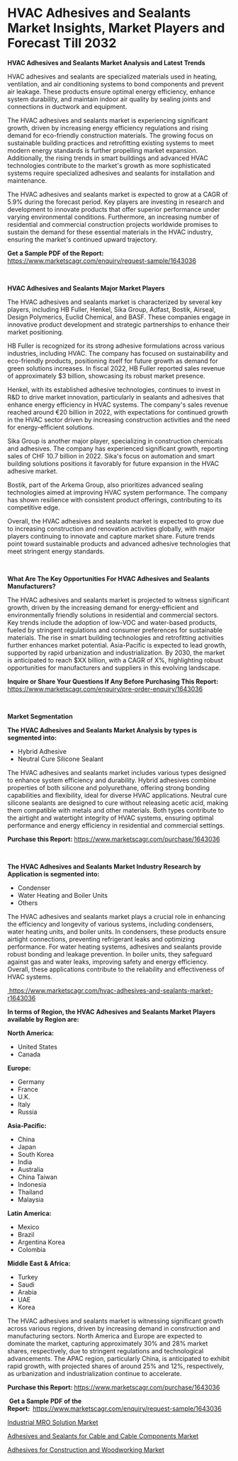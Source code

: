 <p><h1>HVAC Adhesives and Sealants Market Insights, Market Players and Forecast Till 2032</h1></p><p><strong>HVAC Adhesives and Sealants Market Analysis and Latest Trends</strong></p>
<p><p>HVAC adhesives and sealants are specialized materials used in heating, ventilation, and air conditioning systems to bond components and prevent air leakage. These products ensure optimal energy efficiency, enhance system durability, and maintain indoor air quality by sealing joints and connections in ductwork and equipment.</p><p>The HVAC adhesives and sealants market is experiencing significant growth, driven by increasing energy efficiency regulations and rising demand for eco-friendly construction materials. The growing focus on sustainable building practices and retrofitting existing systems to meet modern energy standards is further propelling market expansion. Additionally, the rising trends in smart buildings and advanced HVAC technologies contribute to the market's growth as more sophisticated systems require specialized adhesives and sealants for installation and maintenance.</p><p>The HVAC adhesives and sealants market is expected to grow at a CAGR of 5.9% during the forecast period. Key players are investing in research and development to innovate products that offer superior performance under varying environmental conditions. Furthermore, an increasing number of residential and commercial construction projects worldwide promises to sustain the demand for these essential materials in the HVAC industry, ensuring the market's continued upward trajectory.</p></p>
<p><strong>Get a Sample PDF of the Report:&nbsp;</strong> <a href="https://www.marketscagr.com/enquiry/request-sample/1643036?utm_campaign=1869&utm_medium=2&utm_source=Github&utm_content=ia&utm_term=28032025&utm_id=hvac-adhesives-and-sealants">https://www.marketscagr.com/enquiry/request-sample/1643036</a></p>
<p>&nbsp;</p>
<p><strong>HVAC Adhesives and Sealants Major Market Players</strong></p>
<p><p>The HVAC adhesives and sealants market is characterized by several key players, including HB Fuller, Henkel, Sika Group, Adfast, Bostik, Airseal, Design Polymerics, Euclid Chemical, and BASF. These companies engage in innovative product development and strategic partnerships to enhance their market positioning.</p><p>HB Fuller is recognized for its strong adhesive formulations across various industries, including HVAC. The company has focused on sustainability and eco-friendly products, positioning itself for future growth as demand for green solutions increases. In fiscal 2022, HB Fuller reported sales revenue of approximately $3 billion, showcasing its robust market presence.</p><p>Henkel, with its established adhesive technologies, continues to invest in R&D to drive market innovation, particularly in sealants and adhesives that enhance energy efficiency in HVAC systems. The company's sales revenue reached around €20 billion in 2022, with expectations for continued growth in the HVAC sector driven by increasing construction activities and the need for energy-efficient solutions.</p><p>Sika Group is another major player, specializing in construction chemicals and adhesives. The company has experienced significant growth, reporting sales of CHF 10.7 billion in 2022. Sika's focus on automation and smart building solutions positions it favorably for future expansion in the HVAC adhesive market.</p><p>Bostik, part of the Arkema Group, also prioritizes advanced sealing technologies aimed at improving HVAC system performance. The company has shown resilience with consistent product offerings, contributing to its competitive edge.</p><p>Overall, the HVAC adhesives and sealants market is expected to grow due to increasing construction and renovation activities globally, with major players continuing to innovate and capture market share. Future trends point toward sustainable products and advanced adhesive technologies that meet stringent energy standards.</p></p>
<p>&nbsp;</p>
<p><strong>What Are The Key Opportunities For HVAC Adhesives and Sealants Manufacturers?</strong></p>
<p><p>The HVAC adhesives and sealants market is projected to witness significant growth, driven by the increasing demand for energy-efficient and environmentally friendly solutions in residential and commercial sectors. Key trends include the adoption of low-VOC and water-based products, fueled by stringent regulations and consumer preferences for sustainable materials. The rise in smart building technologies and retrofitting activities further enhances market potential. Asia-Pacific is expected to lead growth, supported by rapid urbanization and industrialization. By 2030, the market is anticipated to reach $XX billion, with a CAGR of X%, highlighting robust opportunities for manufacturers and suppliers in this evolving landscape.</p></p>
<p><strong>Inquire or Share Your Questions If Any Before Purchasing This Report:</strong> <a href="https://www.marketscagr.com/enquiry/pre-order-enquiry/1643036?utm_campaign=1869&utm_medium=2&utm_source=Github&utm_content=ia&utm_term=28032025&utm_id=hvac-adhesives-and-sealants">https://www.marketscagr.com/enquiry/pre-order-enquiry/1643036</a></p>
<p>&nbsp;</p>
<p><strong>Market Segmentation</strong></p>
<p><strong>The HVAC Adhesives and Sealants Market Analysis by types is segmented into:</strong></p>
<p><ul><li>Hybrid Adhesive</li><li>Neutral Cure Silicone Sealant</li></ul></p>
<p><p>The HVAC adhesives and sealants market includes various types designed to enhance system efficiency and durability. Hybrid adhesives combine properties of both silicone and polyurethane, offering strong bonding capabilities and flexibility, ideal for diverse HVAC applications. Neutral cure silicone sealants are designed to cure without releasing acetic acid, making them compatible with metals and other materials. Both types contribute to the airtight and watertight integrity of HVAC systems, ensuring optimal performance and energy efficiency in residential and commercial settings.</p></p>
<p><strong>Purchase this Report:&nbsp;</strong><a href="https://www.marketscagr.com/purchase/1643036?utm_campaign=1869&utm_medium=2&utm_source=Github&utm_content=ia&utm_term=28032025&utm_id=hvac-adhesives-and-sealants">https://www.marketscagr.com/purchase/1643036</a></p>
<p>&nbsp;</p>
<p><strong>The HVAC Adhesives and Sealants Market Industry Research by Application is segmented into:</strong></p>
<p><ul><li>Condenser</li><li>Water Heating and Boiler Units</li><li>Others</li></ul></p>
<p><p>The HVAC adhesives and sealants market plays a crucial role in enhancing the efficiency and longevity of various systems, including condensers, water heating units, and boiler units. In condensers, these products ensure airtight connections, preventing refrigerant leaks and optimizing performance. For water heating systems, adhesives and sealants provide robust bonding and leakage prevention. In boiler units, they safeguard against gas and water leaks, improving safety and energy efficiency. Overall, these applications contribute to the reliability and effectiveness of HVAC systems.</p></p>
<p><a href="https://www.marketscagr.com/hvac-adhesives-and-sealants-market-r1643036?utm_campaign=1869&utm_medium=2&utm_source=Github&utm_content=ia&utm_term=28032025&utm_id=hvac-adhesives-and-sealants">&nbsp;https://www.marketscagr.com/hvac-adhesives-and-sealants-market-r1643036</a></p>
<p><strong>In terms of Region, the HVAC Adhesives and Sealants Market Players available by Region are:</strong></p>
<p>
    <p> <strong> North America: </strong>
        <ul>
            <li>United States</li>
            <li>Canada</li>
        </ul>
        </p> 
    <p> <strong> Europe: </strong>
        <ul>
            <li>Germany</li>
            <li>France</li>
            <li>U.K.</li>
            <li>Italy</li>
            <li>Russia</li>
        </ul>
        </p> 
    <p> <strong> Asia-Pacific: </strong>
        <ul>
            <li>China</li>
            <li>Japan</li>
            <li>South Korea</li>
            <li>India</li>
            <li>Australia</li>
            <li>China Taiwan</li>
            <li>Indonesia</li>
            <li>Thailand</li>
            <li>Malaysia</li>
        </ul>
        </p> 
    <p> <strong> Latin America: </strong>
        <ul>
            <li>Mexico</li>
            <li>Brazil</li>
            <li>Argentina Korea</li>
            <li>Colombia</li>
        </ul>
        </p> 
    <p> <strong> Middle East & Africa: </strong>
        <ul>
            <li>Turkey</li>
            <li>Saudi</li>
            <li>Arabia</li>
            <li>UAE</li>
            <li>Korea</li>
        </ul>
    </p>
    </p>
<p><p>The HVAC adhesives and sealants market is witnessing significant growth across various regions, driven by increasing demand in construction and manufacturing sectors. North America and Europe are expected to dominate the market, capturing approximately 30% and 28% market shares, respectively, due to stringent regulations and technological advancements. The APAC region, particularly China, is anticipated to exhibit rapid growth, with projected shares of around 25% and 12%, respectively, as urbanization and industrialization continue to accelerate.</p></p>
<p><strong>Purchase this Report: </strong><a href="https://www.marketscagr.com/purchase/1643036?utm_campaign=1869&utm_medium=2&utm_source=Github&utm_content=ia&utm_term=28032025&utm_id=hvac-adhesives-and-sealants">https://www.marketscagr.com/purchase/1643036</a></p>
<p>&nbsp;<strong>Get a Sample PDF of the Report:&nbsp;&nbsp;</strong><a href="https://www.marketscagr.com/enquiry/request-sample/1643036?utm_campaign=1869&utm_medium=2&utm_source=Github&utm_content=ia&utm_term=28032025&utm_id=hvac-adhesives-and-sealants">https://www.marketscagr.com/enquiry/request-sample/1643036</a></p>
<p><strong></strong></p>
<p><p><a href="https://github.com/CliffMedina6/Market-Research-Report-List-7/blob/main/industrial-mro-solution-market.md?utm_campaign=1869&utm_medium=2&utm_source=Github&utm_content=ia&utm_term=28032025&utm_id=hvac-adhesives-and-sealants">Industrial MRO Solution Market</a></p><p><a href="https://github.com/bhatttutty2p/Market-Research-Report-List-1/blob/main/adhesives-and-sealants-for-cable-and-cable-components-market.md?utm_campaign=1869&utm_medium=2&utm_source=Github&utm_content=ia&utm_term=28032025&utm_id=hvac-adhesives-and-sealants">Adhesives and Sealants for Cable and Cable Components Market</a></p><p><a href="https://github.com/ekerswenzlb0/Market-Research-Report-List-1/blob/main/adhesives-for-construction-and-woodworking-market.md?utm_campaign=1869&utm_medium=2&utm_source=Github&utm_content=ia&utm_term=28032025&utm_id=hvac-adhesives-and-sealants">Adhesives for Construction and Woodworking Market</a></p></p>